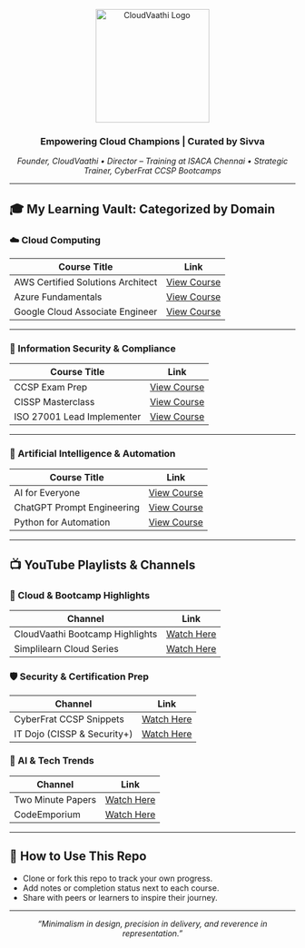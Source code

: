 <p align="center">
  <img src="/cloudvaathi logo.png" alt="CloudVaathi Logo" width="200"/>
</p>

<h3 align="center">Empowering Cloud Champions | Curated by Sivva</h3>
<p align="center"><i>Founder, CloudVaathi • Director – Training at ISACA Chennai • Strategic Trainer, CyberFrat CCSP Bootcamps</i></p>

---

## 🎓 My Learning Vault: Categorized by Domain

### ☁️ Cloud Computing

| Course Title | Link |
|--------------|------|
| AWS Certified Solutions Architect | [View Course](https://www.udemy.com/course/aws-certified-solutions-architect-associate/) |
| Azure Fundamentals | [View Course](https://www.udemy.com/course/azure-fundamentals/) |
| Google Cloud Associate Engineer | [View Course](https://www.udemy.com/course/google-cloud-associate-cloud-engineer-certification/) |

---

### 🔐 Information Security & Compliance

| Course Title | Link |
|--------------|------|
| CCSP Exam Prep | [View Course](https://www.udemy.com/course/ccsp-cloud-security-certification/) |
| CISSP Masterclass | [View Course](https://www.udemy.com/course/cissp-certification-boot-camp/) |
| ISO 27001 Lead Implementer | [View Course](https://www.udemy.com/course/iso-27001-lead-implementer/) |

---

### 🤖 Artificial Intelligence & Automation

| Course Title | Link |
|--------------|------|
| AI for Everyone | [View Course](https://www.udemy.com/course/ai-for-everyone/) |
| ChatGPT Prompt Engineering | [View Course](https://www.udemy.com/course/chatgpt-prompt-engineering-for-developers/) |
| Python for Automation | [View Course](https://www.udemy.com/course/python-for-automation/) |

---

## 📺 YouTube Playlists & Channels

### 🔁 Cloud & Bootcamp Highlights
| Channel | Link |
|---------|------|
| CloudVaathi Bootcamp Highlights | [Watch Here](https://www.youtube.com/@CloudVaathi) |
| Simplilearn Cloud Series | [Watch Here](https://www.youtube.com/@simplilearn) |

### 🛡️ Security & Certification Prep
| Channel | Link |
|---------|------|
| CyberFrat CCSP Snippets | [Watch Here](https://www.youtube.com/@CyberFrat) |
| IT Dojo (CISSP & Security+) | [Watch Here](https://www.youtube.com/@itdojo) |

### 🧠 AI & Tech Trends
| Channel | Link |
|---------|------|
| Two Minute Papers | [Watch Here](https://www.youtube.com/@TwoMinutePapers) |
| CodeEmporium | [Watch Here](https://www.youtube.com/@CodeEmporium) |

---

## 📌 How to Use This Repo
- Clone or fork this repo to track your own progress.
- Add notes or completion status next to each course.
- Share with peers or learners to inspire their journey.

---

<p align="center"><i>“Minimalism in design, precision in delivery, and reverence in representation.”</i></p>  
